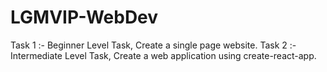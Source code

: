 # LGMVIP-WebDev
Task 1 :- Beginner Level Task, Create a single page website. Task 2 :- Intermediate Level Task, Create a web application using create-react-app.
